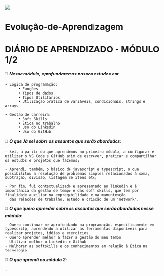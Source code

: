 ![](https://i.imgur.com/xG74tOh.png)

# Evolução-de-Aprendizagem

  # **DIÁRIO DE APRENDIZADO - MÓDULO 1/2**
  
:white_medium_square: ***Nesse módulo, aprofundaremos nossos estudos em***:

    • Lógica de programação:
          • Funções 
          • Tipos de dados 
          • Tipos Utilitários
          • Utilização prática de variáveis, condicionais, strings e arrays
    
    • Gestão de carreira:
          • Soft Skills 
          • Ética no trabalho
          • Uso do Linkedin 
          • Uso do GitHub
        
:white_medium_square: ***O que Já sei sobre os assuntos que serão abordados***:
    
    - Sei, a partir do que aprendemos no primeiro módulo, a configurar e utilizar o VS Code e GitHub afim de escrever, praticar e compartilhar os estudos e projetos que fazemos;
  
    - Aprendi, também, o básico de javascript e typescript, o que possibilitou a resolução de problemas simples relacionados à soma, subtração, divisão, listagem de itens etc;
  
    - Por fim, fui contextualizado e apresentado ao linkedin e à importância da gestão de tempo e das soft skills, que tem por finalidade auxiliar na empregabilidade e na manuntenção
      das relações de trabalho, estudo e criação de um 'network'.

:white_medium_square: ***O que quero aprender sobre os assuntos que serão abordados nesse módulo***:
    
    - Quero continuar me aprofundando na programação, especificamente em typescritp, aprendendo a utilizar as ferramentas disponíveis para realizar projetos, idéias e exercícios 
    - Quero aprender melhor a fazer a gestão do meu tempo
    - Utilizar melhor o Linkedin e Github
    - Melhorar as softskills e os conhecimentos em relação à Ética na tecnologia

  :white_medium_square: ***O que aprendi no módulo 2***:
    
    - 
